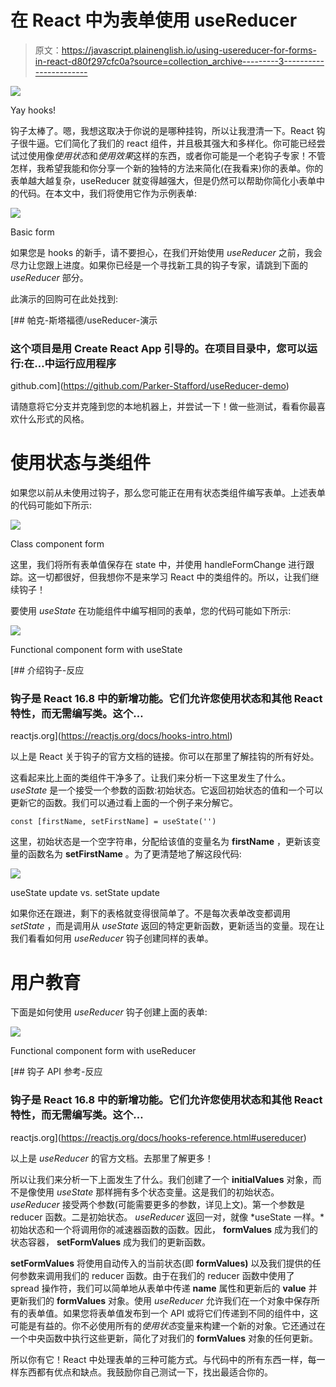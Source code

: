 # 在 React 中为表单使用 useReducer

> 原文：<https://javascript.plainenglish.io/using-usereducer-for-forms-in-react-d80f297cfc0a?source=collection_archive---------3----------------------->

![](img/fa2779d1206ef1f6c514960d40328473.png)

Yay hooks!

钩子太棒了。嗯，我想这取决于你说的是哪种挂钩，所以让我澄清一下。React 钩子很牛逼。它们简化了我们的 react 组件，并且极其强大和多样化。你可能已经尝试过使用像*使用状态*和*使用效果*这样的东西，或者你可能是一个老钩子专家！不管怎样，我希望我能和你分享一个新的独特的方法来简化(在我看来)你的表单。你的表单越大越复杂，useReducer 就变得越强大，但是仍然可以帮助你简化小表单中的代码。在本文中，我们将使用它作为示例表单:

![](img/3359ef460edf5930d9aae8d5284d8e28.png)

Basic form

如果您是 hooks 的新手，请不要担心，在我们开始使用 *useReducer* 之前，我会尽力让您跟上进度。如果你已经是一个寻找新工具的钩子专家，请跳到下面的 *useReducer* 部分。

此演示的回购可在此处找到:

[](https://github.com/Parker-Stafford/useReducer-demo) [## 帕克-斯塔福德/useReducer-演示

### 这个项目是用 Create React App 引导的。在项目目录中，您可以运行:在…中运行应用程序

github.com](https://github.com/Parker-Stafford/useReducer-demo) 

请随意将它分支并克隆到您的本地机器上，并尝试一下！做一些测试，看看你最喜欢什么形式的风格。

# 使用状态与类组件

如果您以前从未使用过钩子，那么您可能正在用有状态类组件编写表单。上述表单的代码可能如下所示:

![](img/226eadebdd6a723c0b86b78ab98b7e02.png)

Class component form

这里，我们将所有表单值保存在 state 中，并使用 handleFormChange 进行跟踪。这一切都很好，但我想你不是来学习 React 中的类组件的。所以，让我们继续钩子！

要使用 *useState* 在功能组件中编写相同的表单，您的代码可能如下所示:

![](img/f1bcf61fc064c4d03fae222749110b9e.png)

Functional component form with useState

[](https://reactjs.org/docs/hooks-intro.html) [## 介绍钩子-反应

### 钩子是 React 16.8 中的新增功能。它们允许您使用状态和其他 React 特性，而无需编写类。这个…

reactjs.org](https://reactjs.org/docs/hooks-intro.html) 

以上是 React 关于钩子的官方文档的链接。你可以在那里了解挂钩的所有好处。

这看起来比上面的类组件干净多了。让我们来分析一下这里发生了什么。 *useState* 是一个接受一个参数的函数:初始状态。它返回初始状态的值和一个可以更新它的函数。我们可以通过看上面的一个例子来分解它。

```
const [firstName, setFirstName] = useState('')
```

这里，初始状态是一个空字符串，分配给该值的变量名为 **firstName** ，更新该变量的函数名为 **setFirstName** 。为了更清楚地了解这段代码:

![](img/d56120a9641321c3bd7c0468c6a27812.png)

useState update vs. setState update

如果你还在跟进，剩下的表格就变得很简单了。不是每次表单改变都调用 *setState* ，而是调用从 *useState* 返回的特定更新函数，更新适当的变量。现在让我们看看如何用 *useReducer* 钩子创建同样的表单。

# 用户教育

下面是如何使用 *useReducer* 钩子创建上面的表单:

![](img/51a3b075555122a3ef4f8c231144eb34.png)

Functional component form with useReducer

[](https://reactjs.org/docs/hooks-reference.html#usereducer) [## 钩子 API 参考-反应

### 钩子是 React 16.8 中的新增功能。它们允许您使用状态和其他 React 特性，而无需编写类。这个…

reactjs.org](https://reactjs.org/docs/hooks-reference.html#usereducer) 

以上是 *useReducer* 的官方文档。去那里了解更多！

所以让我们来分析一下上面发生了什么。我们创建了一个 **initialValues** 对象，而不是像使用 *useState* 那样拥有多个状态变量。这是我们的初始状态。 *useReducer* 接受两个参数(可能需要更多的参数，详见上文)。第一个参数是 reducer 函数。二是初始状态。 *useReducer* 返回一对，就像 *useState 一样。*初始状态和一个将调用你的减速器函数的函数。因此， **formValues** 成为我们的状态容器， **setFormValues** 成为我们的更新函数。

**setFormValues** 将使用自动传入的当前状态(即 **formValues)** 以及我们提供的任何参数来调用我们的 reducer 函数。由于在我们的 reducer 函数中使用了 spread 操作符，我们可以简单地从表单中传递 **name** 属性和更新后的 **value** 并更新我们的 **formValues** 对象。使用 *useReducer* 允许我们在一个对象中保存所有的表单值。如果您将表单值发布到一个 API 或将它们传递到不同的组件中，这可能是有益的。你不必使用所有的*使用状态*变量来构建一个新的对象。它还通过在一个中央函数中执行这些更新，简化了对我们的 **formValues** 对象的任何更新。

所以你有它！React 中处理表单的三种可能方式。与代码中的所有东西一样，每一样东西都有优点和缺点。我鼓励你自己测试一下，找出最适合你的。